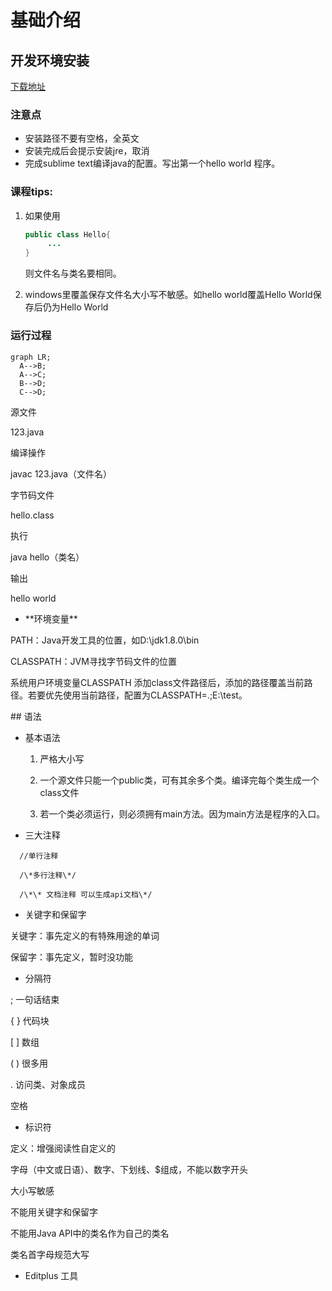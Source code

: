 # 基础介绍

## 开发环境安装

[下载地址](http://www.oracle.com/technetwork/java/javase/downloads/java-archive-downloads-javase7-521261.html)

### 注意点

* 安装路径不要有空格，全英文
* 安装完成后会提示安装jre，取消
* 完成sublime text编译java的配置。写出第一个hello world 程序。

### 课程tips:

1. 如果使用

   ```java
   public class Hello{
        ...
   }
   ```

   则文件名与类名要相同。

2. windows里覆盖保存文件名大小写不敏感。如hello world覆盖Hello World保存后仍为Hello World

### 运行过程

```mermaid
graph LR;
  A-->B;
  A-->C;
  B-->D;
  C-->D;
```

源文件

123.java

编译操作

javac 123.java（文件名）

字节码文件

hello.class

执行

java hello（类名）

输出

hello world

* \*\*环境变量\*\*

PATH：Java开发工具的位置，如D:\jdk1.8.0\bin

CLASSPATH：JVM寻找字节码文件的位置

系统用户环境变量CLASSPATH 添加class文件路径后，添加的路径覆盖当前路径。若要优先使用当前路径，配置为CLASSPATH=.;E:\test。

\#\# 语法

* 基本语法

  1. 严格大小写

  2. 一个源文件只能一个public类，可有其余多个类。编译完每个类生成一个class文件

  3. 若一个类必须运行，则必须拥有main方法。因为main方法是程序的入口。

* 三大注释

```
  //单行注释

  /\*多行注释\*/

  /\*\* 文档注释 可以生成api文档\*/
```

* 关键字和保留字

关键字：事先定义的有特殊用途的单词

保留字：事先定义，暂时没功能

* 分隔符

; 一句话结束

{ } 代码块

\[ \] 数组

\( \) 很多用

. 访问类、对象成员

空格

* 标识符

定义：增强阅读性自定义的

字母（中文或日语）、数字、下划线、$组成，不能以数字开头

大小写敏感

不能用关键字和保留字

不能用Java API中的类名作为自己的类名

类名首字母规范大写

* Editplus 工具




